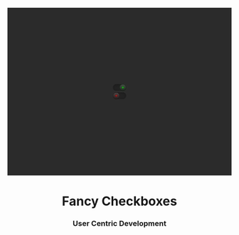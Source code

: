 <h1 align = "center">
<br>
  <img src = "assets/img/checkboxes.png" width = "600">
  <br>
    <br>
  Fancy Checkboxes
  <br>
</ H1>

<h3 align = "center"> User Centric Development </h3>
